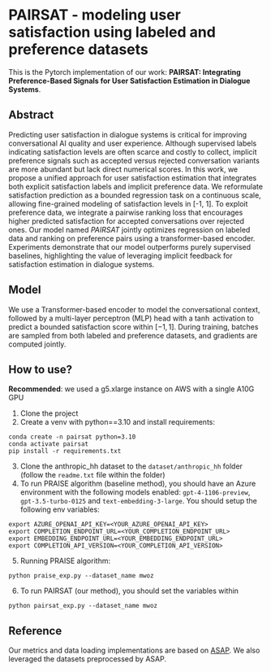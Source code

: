# PAIRSAT - modeling user satisfaction using labeled and preference datasets

This is the Pytorch implementation of our work: **PAIRSAT: Integrating Preference-Based Signals for User Satisfaction Estimation in Dialogue Systems**.

## Abstract
Predicting user satisfaction in dialogue systems is critical for improving conversational AI quality and user experience. Although supervised labels indicating satisfaction levels are often scarce and costly to collect, implicit preference signals such as accepted versus rejected conversation variants are more abundant but lack direct numerical scores. In this work, we propose a unified approach for user satisfaction estimation that integrates both explicit satisfaction labels and implicit preference data. We reformulate satisfaction prediction as a bounded regression task on a continuous scale, allowing fine-grained modeling of satisfaction levels in [-1, 1]. To exploit preference data, we integrate a pairwise ranking loss that encourages higher predicted satisfaction for accepted conversations over rejected ones. Our model named $PAIRSAT$ jointly optimizes regression on labeled data and ranking on preference pairs using a transformer-based encoder. Experiments demonstrate that our model outperforms purely supervised baselines, highlighting the value of leveraging implicit feedback for satisfaction estimation in dialogue systems.

## Model
We use a Transformer-based encoder to model the conversational context, followed by a multi-layer perceptron (MLP) head with a $\tanh$ activation to predict a bounded satisfaction score within $[-1, 1]$. During training, batches are sampled from both labeled and preference datasets, and gradients are computed jointly.

## How to use?
**Recommended**: we used a g5.xlarge instance on AWS with a single A10G GPU

1. Clone the project
2. Create a venv with python==3.10 and install requirements:
```shell
conda create -n pairsat python=3.10
conda activate pairsat
pip install -r requirements.txt
```
3. Clone the anthropic_hh dataset to the `dataset/anthropic_hh` folder (follow the `readme.txt` file within the folder)
4. To run PRAISE algorithm (baseline method), you should have an Azure environment with the following models enabled: `gpt-4-1106-preview`, `gpt-3.5-turbo-0125` and `text-embedding-3-large`. You should setup the following env variables:
```shell
export AZURE_OPENAI_API_KEY=<YOUR_AZURE_OPENAI_API_KEY>
export COMPLETION_ENDPOINT_URL=<YOUR_COMPLETION_ENDPOINT_URL>
export EMBEDDING_ENDPOINT_URL=<YOUR_EMBEDDING_ENDPOINT_URL>
export COMPLETION_API_VERSION=<YOUR_COMPLETION_API_VERSION>
```
5. Running PRAISE algorithm:
```shell
python praise_exp.py --dataset_name mwoz
```
6. To run PAIRSAT (our method), you should set the variables within
```shell
python pairsat_exp.py --dataset_name mwoz
```

## Reference
Our metrics and data loading implementations are based on [ASAP](https://github.com/smartyfh/asap#). We also leveraged the datasets preprocessed by ASAP.